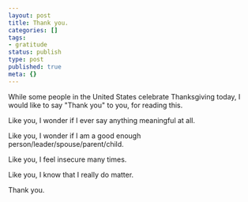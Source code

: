```yaml
---
layout: post
title: Thank you.
categories: []
tags:
- gratitude
status: publish
type: post
published: true
meta: {}
---
```


While some people in the United States celebrate Thanksgiving today, I would like to say "Thank you" to you, for reading this.

Like you, I wonder if I ever say anything meaningful at all.

Like you, I wonder if I am a good enough person/leader/spouse/parent/child.

Like you, I feel insecure many times.

Like you, I know that I really do matter.

Thank you.
